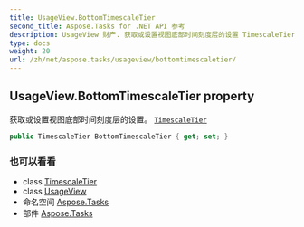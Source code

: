 ```yaml
---
title: UsageView.BottomTimescaleTier
second_title: Aspose.Tasks for .NET API 参考
description: UsageView 财产. 获取或设置视图底部时间刻度层的设置 TimescaleTier
type: docs
weight: 20
url: /zh/net/aspose.tasks/usageview/bottomtimescaletier/
---
```

## UsageView.BottomTimescaleTier property

获取或设置视图底部时间刻度层的设置。 [`TimescaleTier`](../../../aspose.tasks.visualization/timescaletier/)

```csharp
public TimescaleTier BottomTimescaleTier { get; set; }
```

### 也可以看看

* class [TimescaleTier](../../../aspose.tasks.visualization/timescaletier/)
* class [UsageView](../)
* 命名空间 [Aspose.Tasks](../../usageview/)
* 部件 [Aspose.Tasks](../../../)



